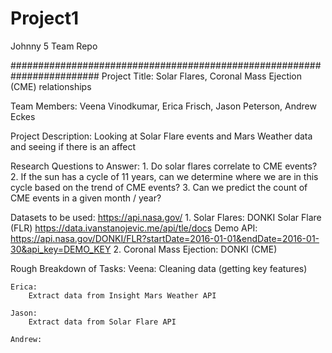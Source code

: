 # Project1
Johnny 5 Team Repo


########################################################################
Project Title: Solar Flares, Coronal Mass Ejection (CME) relationships

Team Members: Veena Vinodkumar, Erica Frisch, Jason Peterson, Andrew Eckes

Project Description: Looking at Solar Flare events and Mars Weather data and seeing if there is an affect

Research Questions to Answer:
    1. Do solar flares correlate to CME events?
    2. If the sun has a cycle of 11 years, can we determine where we are in this cycle based on the trend of CME events?
    3. Can we predict the count of CME events in a given month / year?

Datasets to be used: https://api.nasa.gov/
    1. Solar Flares: DONKI Solar Flare (FLR)
        https://data.ivanstanojevic.me/api/tle/docs
        Demo API: https://api.nasa.gov/DONKI/FLR?startDate=2016-01-01&endDate=2016-01-30&api_key=DEMO_KEY
    2. Coronal Mass Ejection: DONKI (CME)
        

Rough Breakdown of Tasks:
    Veena:
        Cleaning data (getting key features)

    Erica:
        Extract data from Insight Mars Weather API

    Jason:
        Extract data from Solar Flare API

    Andrew:
        